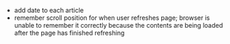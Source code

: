 
- add date to each article
- remember scroll position for when user refreshes page; browser is unable to remember it correctly because the contents are being loaded after the page has finished refreshing
